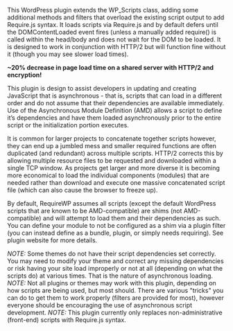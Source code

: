 This WordPress plugin extends the WP_Scripts class, adding some additional methods and filters that overload the existing script output to add Require.js syntax. It loads scripts via Require.js and by default defers until the DOMContentLoaded event fires (unless a manually added require() is called within the head/body and does not wait for the DOM to be loaded.
It is designed to work in conjunction with HTTP/2 but will function fine without it (though you may see slower load times).

**~20% decrease in page load time on a shared server with HTTP/2 and encryption!**

This plugin is design to assist developers in updating and creating JavaScript that is asynchronous - that is, scripts that can load in a different order and do not assume that their dependencies are available immediately. Use of the Asynchronous Module Definition (AMD) allows a script to define it’s dependencies and have them loaded asynchronously prior to the entire script or the initialization portion executes.

It is common for larger projects to concatenate together scripts however, they can end up a jumbled mess and smaller required functions are often duplicated (and redundant) across multiple scripts. HTTP/2 corrects this by allowing multiple resource files to be requested and downloaded within a single TCP window. As projects get larger and more diverse it is becoming more economical to load the individual components (modules) that are needed rather than download and execute one massive concatenated script file (which can also cause the browser to freeze up).

By default, RequireWP assumes all scripts (except the default WordPress scripts that are known to be AMD-compatible) are shims (not AMD-compatible) and will attempt to load them and their dependencies as such. You can define your module to not be configured as a shim via a plugin filter (you can instead define as a bundle, plugin, or simply needs requiring). See plugin website for more details.

*NOTE:* Some themes do not have their script dependencies set correctly. You may need to modify your theme and correct any missing dependencies or risk having your site load improperly or not at all (depending on what the scripts do) at various times. That is the nature of asynchronous loading.
*NOTE:* Not all plugins or themes may work with this plugin, depending on how scripts are being used, but most should. There are various "tricks" you can do to get them to work properly (filters are provided for most), however everyone should be encouraging the use of asynchronous script development.
*NOTE:* This plugin currently only replaces non-administrative (front-end) scripts with Require.js syntax.